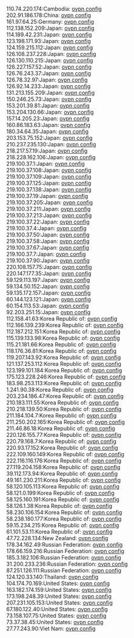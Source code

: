110.74.220.174:Cambodia: [ovpn config](vpn/110_74_220_174.ovpn)  
202.91.186.178:China: [ovpn config](vpn/202_91_186_178.ovpn)  
161.97.64.25:Germany: [ovpn config](vpn/161_97_64_25.ovpn)  
112.138.152.209:Japan: [ovpn config](vpn/112_138_152_209.ovpn)  
114.189.42.231:Japan: [ovpn config](vpn/114_189_42_231.ovpn)  
123.198.171.93:Japan: [ovpn config](vpn/123_198_171_93.ovpn)  
124.159.215.112:Japan: [ovpn config](vpn/124_159_215_112.ovpn)  
126.108.237.228:Japan: [ovpn config](vpn/126_108_237_228.ovpn)  
126.130.110.215:Japan: [ovpn config](vpn/126_130_110_215.ovpn)  
126.227.157.52:Japan: [ovpn config](vpn/126_227_157_52.ovpn)  
126.76.243.37:Japan: [ovpn config](vpn/126_76_243_37.ovpn)  
126.78.32.97:Japan: [ovpn config](vpn/126_78_32_97.ovpn)  
126.92.14.233:Japan: [ovpn config](vpn/126_92_14_233.ovpn)  
131.213.155.209:Japan: [ovpn config](vpn/131_213_155_209.ovpn)  
150.246.25.73:Japan: [ovpn config](vpn/150_246_25_73.ovpn)  
153.201.39.81:Japan: [ovpn config](vpn/153_201_39_81.ovpn)  
153.204.130.66:Japan: [ovpn config](vpn/153_204_130_66.ovpn)  
157.14.205.23:Japan: [ovpn config](vpn/157_14_205_23.ovpn)  
160.86.183.63:Japan: [ovpn config](vpn/160_86_183_63.ovpn)  
180.34.64.35:Japan: [ovpn config](vpn/180_34_64_35.ovpn)  
203.153.75.152:Japan: [ovpn config](vpn/203_153_75_152.ovpn)  
210.237.235.130:Japan: [ovpn config](vpn/210_237_235_130.ovpn)  
218.217.57.19:Japan: [ovpn config](vpn/218_217_57_19.ovpn)  
218.228.162.106:Japan: [ovpn config](vpn/218_228_162_106.ovpn)  
219.100.37.1:Japan: [ovpn config](vpn/219_100_37_1.ovpn)  
219.100.37.108:Japan: [ovpn config](vpn/219_100_37_108.ovpn)  
219.100.37.109:Japan: [ovpn config](vpn/219_100_37_109.ovpn)  
219.100.37.125:Japan: [ovpn config](vpn/219_100_37_125.ovpn)  
219.100.37.138:Japan: [ovpn config](vpn/219_100_37_138.ovpn)  
219.100.37.19:Japan: [ovpn config](vpn/219_100_37_19.ovpn)  
219.100.37.205:Japan: [ovpn config](vpn/219_100_37_205.ovpn)  
219.100.37.211:Japan: [ovpn config](vpn/219_100_37_211.ovpn)  
219.100.37.213:Japan: [ovpn config](vpn/219_100_37_213.ovpn)  
219.100.37.22:Japan: [ovpn config](vpn/219_100_37_22.ovpn)  
219.100.37.4:Japan: [ovpn config](vpn/219_100_37_4.ovpn)  
219.100.37.50:Japan: [ovpn config](vpn/219_100_37_50.ovpn)  
219.100.37.58:Japan: [ovpn config](vpn/219_100_37_58.ovpn)  
219.100.37.67:Japan: [ovpn config](vpn/219_100_37_67.ovpn)  
219.100.37.7:Japan: [ovpn config](vpn/219_100_37_7.ovpn)  
219.100.37.90:Japan: [ovpn config](vpn/219_100_37_90.ovpn)  
220.108.157.75:Japan: [ovpn config](vpn/220_108_157_75.ovpn)  
220.147.177.35:Japan: [ovpn config](vpn/220_147_177_35.ovpn)  
59.129.113.197:Japan: [ovpn config](vpn/59_129_113_197.ovpn)  
59.134.50.152:Japan: [ovpn config](vpn/59_134_50_152.ovpn)  
59.135.172.157:Japan: [ovpn config](vpn/59_135_172_157.ovpn)  
60.144.123.121:Japan: [ovpn config](vpn/60_144_123_121.ovpn)  
60.154.113.53:Japan: [ovpn config](vpn/60_154_113_53.ovpn)  
92.203.251.15:Japan: [ovpn config](vpn/92_203_251_15.ovpn)  
112.158.41.63:Korea Republic of: [ovpn config](vpn/112_158_41_63.ovpn)  
112.166.139.239:Korea Republic of: [ovpn config](vpn/112_166_139_239.ovpn)  
112.187.212.151:Korea Republic of: [ovpn config](vpn/112_187_212_151.ovpn)  
115.139.133.98:Korea Republic of: [ovpn config](vpn/115_139_133_98.ovpn)  
115.21.181.66:Korea Republic of: [ovpn config](vpn/115_21_181_66.ovpn)  
118.176.36.81:Korea Republic of: [ovpn config](vpn/118_176_36_81.ovpn)  
119.207.143.92:Korea Republic of: [ovpn config](vpn/119_207_143_92.ovpn)  
121.137.253.112:Korea Republic of: [ovpn config](vpn/121_137_253_112.ovpn)  
123.199.101.184:Korea Republic of: [ovpn config](vpn/123_199_101_184.ovpn)  
175.123.228.246:Korea Republic of: [ovpn config](vpn/175_123_228_246.ovpn)  
183.98.253.113:Korea Republic of: [ovpn config](vpn/183_98_253_113.ovpn)  
1.241.90.38:Korea Republic of: [ovpn config](vpn/1_241_90_38.ovpn)  
203.234.186.47:Korea Republic of: [ovpn config](vpn/203_234_186_47.ovpn)  
210.183.111.55:Korea Republic of: [ovpn config](vpn/210_183_111_55.ovpn)  
210.218.139.50:Korea Republic of: [ovpn config](vpn/210_218_139_50.ovpn)  
211.184.104.7:Korea Republic of: [ovpn config](vpn/211_184_104_7.ovpn)  
211.250.202.165:Korea Republic of: [ovpn config](vpn/211_250_202_165.ovpn)  
211.46.86.18:Korea Republic of: [ovpn config](vpn/211_46_86_18.ovpn)  
220.126.155.77:Korea Republic of: [ovpn config](vpn/220_126_155_77.ovpn)  
220.79.168.7:Korea Republic of: [ovpn config](vpn/220_79_168_7.ovpn)  
220.93.17.152:Korea Republic of: [ovpn config](vpn/220_93_17_152.ovpn)  
222.109.160.149:Korea Republic of: [ovpn config](vpn/222_109_160_149.ovpn)  
222.116.116.176:Korea Republic of: [ovpn config](vpn/222_116_116_176.ovpn)  
27.119.204.158:Korea Republic of: [ovpn config](vpn/27_119_204_158.ovpn)  
39.112.173.94:Korea Republic of: [ovpn config](vpn/39_112_173_94.ovpn)  
49.161.230.211:Korea Republic of: [ovpn config](vpn/49_161_230_211.ovpn)  
58.120.105.113:Korea Republic of: [ovpn config](vpn/58_120_105_113.ovpn)  
58.121.0.199:Korea Republic of: [ovpn config](vpn/58_121_0_199.ovpn)  
58.125.160.191:Korea Republic of: [ovpn config](vpn/58_125_160_191.ovpn)  
58.126.1.38:Korea Republic of: [ovpn config](vpn/58_126_1_38.ovpn)  
58.230.106.154:Korea Republic of: [ovpn config](vpn/58_230_106_154.ovpn)  
58.238.180.177:Korea Republic of: [ovpn config](vpn/58_238_180_177.ovpn)  
59.15.234.215:Korea Republic of: [ovpn config](vpn/59_15_234_215.ovpn)  
61.101.53.11:Korea Republic of: [ovpn config](vpn/61_101_53_11.ovpn)  
47.72.228.134:New Zealand: [ovpn config](vpn/47_72_228_134.ovpn)  
178.34.162.49:Russian Federation: [ovpn config](vpn/178_34_162_49.ovpn)  
178.66.159.216:Russian Federation: [ovpn config](vpn/178_66_159_216.ovpn)  
185.3.182.106:Russian Federation: [ovpn config](vpn/185_3_182_106.ovpn)  
31.200.233.236:Russian Federation: [ovpn config](vpn/31_200_233_236.ovpn)  
87.251.126.111:Russian Federation: [ovpn config](vpn/87_251_126_111.ovpn)  
124.120.33.140:Thailand: [ovpn config](vpn/124_120_33_140.ovpn)  
104.174.70.169:United States: [ovpn config](vpn/104_174_70_169.ovpn)  
163.182.174.159:United States: [ovpn config](vpn/163_182_174_159.ovpn)  
173.198.248.39:United States: [ovpn config](vpn/173_198_248_39.ovpn)  
207.231.105.153:United States: [ovpn config](vpn/207_231_105_153.ovpn)  
67.180.122.40:United States: [ovpn config](vpn/67_180_122_40.ovpn)  
73.158.107.75:United States: [ovpn config](vpn/73_158_107_75.ovpn)  
73.37.38.45:United States: [ovpn config](vpn/73_37_38_45.ovpn)  
27.77.243.90:Viet Nam: [ovpn config](vpn/27_77_243_90.ovpn)  
